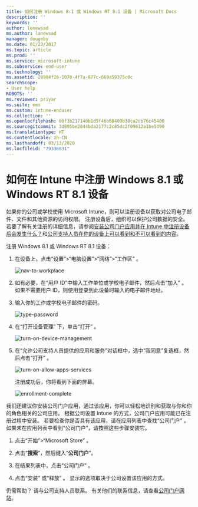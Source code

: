 ```yaml
---
title: 如何注册 Windows 8.1 或 Windows RT 8.1 设备 | Microsoft Docs
description: ''
keywords: ''
author: lenewsad
ms.author: lanewsad
manager: dougeby
ms.date: 01/23/2017
ms.topic: article
ms.prod: ''
ms.service: microsoft-intune
ms.subservice: end-user
ms.technology: ''
ms.assetid: 28984f26-1070-4f7a-877c-669a59375c0c
searchScope:
- User help
ROBOTS: ''
ms.reviewer: priyar
ms.suite: ems
ms.custom: intune-enduser
ms.collection: ''
ms.openlocfilehash: 00f3b217140b1d5f46b68409b38ca2db76c45406
ms.sourcegitcommit: 3d895be2844bda2177c2c85dc2f09612a1be5490
ms.translationtype: HT
ms.contentlocale: zh-CN
ms.lasthandoff: 03/13/2020
ms.locfileid: "79336831"
---
```

# <a name="how-to-enroll-your-windows-81-or-windows-rt-81-device-in-intune"></a>如何在 Intune 中注册 Windows 8.1 或 Windows RT 8.1 设备  

如果你的公司或学校使用 Microsoft Intune，则可以注册设备以获取对公司电子邮件、文件和其他资源的访问权限。 注册设备后，组织可以保护公司数据的安全。 若要了解有关注册的详细信息，请参阅[安装公司门户应用并在 Intune 中注册设备后会发生什么？](what-happens-if-you-install-the-company-portal-app-and-enroll-your-device-in-intune-windows.md)和[公司支持人员在你的设备上可以看到和不可以看到的内容](what-info-can-your-company-see-when-you-enroll-your-device-in-intune.md)。  


注册 Windows 8.1 或 Windows RT 8.1 设备：  

1. 在设备上，点击“设置”&gt;“电脑设置”&gt;“网络”&gt;“工作区”     。  

    ![nav-to-workplace](./media/W81-1-workplacejoin.png)  

2. 如有必要，在“用户 ID”中输入工作单位或学校电子邮件，然后点击“加入”  。 如果不需要用户 ID，则使用登录到此设备时输入的电子邮件地址。  

3. 输入你的工作或学校电子邮件的密码。  


    ![type-password](./media/W81-2-workplacesettings_signin.png)  

4. 在“打开设备管理”  下，单击“打开”  。  


    ![turn-on-device-management](./media/W81-3-dev-mgt-turn-on.png)  

5. 在“允许公司支持人员提供的应用和服务”对话框中，选中“我同意”复选框，然后点击“打开”    。  


    ![turn-on-allow-apps-services](./media/W81-4-agree-allow-apps-services.png)  

    注册成功后，你将看到下面的屏幕。  


    ![enrollment-complete](./media/W81-5-enrolled-done.png)

我们还建议你安装公司门户应用，通过该应用，你可以轻松地识别和获取与你和你的角色相关的公司应用。 根据公司设置 Intune 的方式，公司门户应用可能已在注册过程中安装。 若要检查你是否具有该应用，请在应用列表中查找“公司门户”  。 如果未在应用列表中看到“公司门户”，请按照这些步骤安装它。

1. 点击“开始”&gt;“Microsoft Store”   。  

2. 点击“**搜索**”，然后键入“**公司门户**”。  

3. 在结果列表中，点击“公司门户”  。  

4. 点击“安装”  或“释放”  。 显示的选项取决于公司设置该应用的方式。  

仍需帮助？ 请与公司支持人员联系。 有关他们的联系信息，请查看[公司门户网站](https://go.microsoft.com/fwlink/?linkid=2010980)。  

